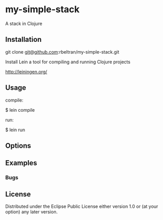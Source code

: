# my-simple-stack

A stack in Clojure

## Installation

git clone git@github.com:rbeltran/my-simple-stack.git

Install Lein a tool for compiling and running Clojure projects

http://leiningen.org/

## Usage

compile:

  $ lein compile

run:

  $ lein run

## Options


## Examples


### Bugs



## License

Distributed under the Eclipse Public License either version 1.0 or (at
your option) any later version.

